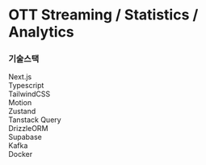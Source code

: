 # OTT Streaming / Statistics / Analytics

### 기술스택

Next.js  
Typescript  
TailwindCSS  
Motion  
Zustand  
Tanstack Query  
DrizzleORM  
Supabase  
Kafka  
Docker
